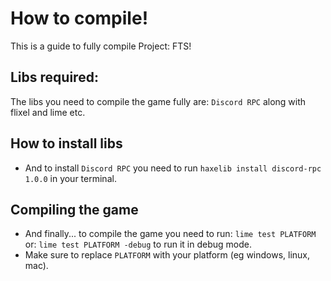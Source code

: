 # How to compile!
This is a guide to fully compile Project: FTS!

## Libs required:
The libs you need to compile the game fully are: `Discord RPC` along with flixel and lime etc.

## How to install libs
- And to install `Discord RPC` you need to run `haxelib install discord-rpc 1.0.0` in your terminal.

## Compiling the game
- And finally... to compile the game you need to run: `lime test PLATFORM` or: `lime test PLATFORM -debug` to run it in debug mode.
- Make sure to replace `PLATFORM` with your platform (eg windows, linux, mac).
